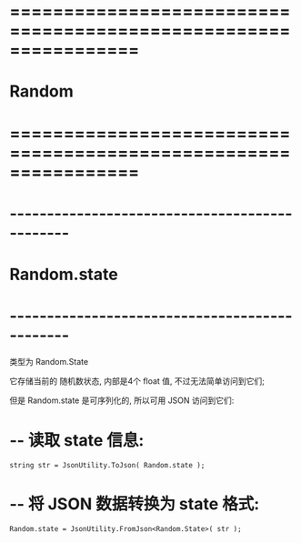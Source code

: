 # ================================================================ #
#                      Random
# ================================================================ #



# ---------------------------------------------- #
#             Random.state
# ---------------------------------------------- #
类型为 Random.State

它存储当前的 随机数状态, 内部是4个 float 值, 不过无法简单访问到它们;

但是 Random.state 是可序列化的, 所以可用 JSON 访问到它们:

# -- 读取 state 信息:
    string str = JsonUtility.ToJson( Random.state );

# -- 将 JSON 数据转换为 state 格式:
    Random.state = JsonUtility.FromJson<Random.State>( str );













